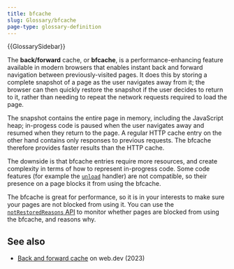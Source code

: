 ```yaml
---
title: bfcache
slug: Glossary/bfcache
page-type: glossary-definition
---
```


{{GlossarySidebar}}

The **back/forward** cache, or **bfcache**, is a performance-enhancing feature available in modern browsers that enables instant back and forward navigation between previously-visited pages. It does this by storing a complete snapshot of a page as the user navigates away from it; the browser can then quickly restore the snapshot if the user decides to return to it, rather than needing to repeat the network requests required to load the page.

The snapshot contains the entire page in memory, including the JavaScript heap; in-progess code is paused when the user navigates away and resumed when they return to the page. A regular HTTP cache entry on the other hand contains only responses to previous requests. The bfcache therefore provides faster results than the HTTP cache.

The downside is that bfcache entries require more resources, and create complexity in terms of how to represent in-progress code. Some code features (for example the [`unload`](/en-US/docs/Web/API/Window/unload_event) handler) are not compatible, so their presence on a page blocks it from using the bfcache.

The bfcache is great for performance, so it is in your interests to make sure your pages are not blocked from using it. You can use the [`notRestoredReasons` API](/en-US/docs/Web/API/PerformanceNavigationTiming/notRestoredReasons) to monitor whether pages are blocked from using the bfcache, and reasons why.

## See also

- [Back and forward cache](https://web.dev/articles/bfcache) on web.dev (2023)
